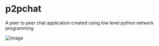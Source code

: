 # p2pchat
A peer to peer chat application created using low level python network programming

![image](https://user-images.githubusercontent.com/75668169/184223894-0e649b4f-b7d2-405c-983d-37165d7fe51b.png)

